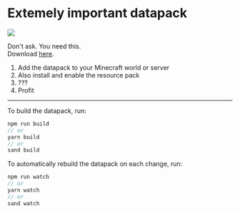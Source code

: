 # Extemely important datapack
![](https://github.com/DrHaid/extremely-important-datapack/actions/workflows/publish.yml/badge.svg)  

Don't ask. You need this.  
Download [here](https://github.com/DrHaid/extremely-important-datapack/releases).

1. Add the datapack to your Minecraft world or server
2. Also install and enable the resource pack
3. ???
4. Profit

---

To build the datapack, run:
```ts
npm run build
// or
yarn build
// or
sand build
```

To automatically rebuild the datapack on each change, run:
```ts
npm run watch
// or
yarn watch
// or
sand watch
```
